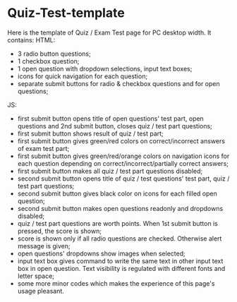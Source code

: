 # Quiz-Test-template
Here is the template of Quiz / Exam Test page for PC desktop width. It contains:
HTML:
+ 3 radio button questions;
+ 1 checkbox question;
+ 1 open question with dropdown selections, input text boxes;
+ icons for quick navigation for each question;
+ separate submit buttons for radio & checkbox questions and for open questions;

JS:
+ first submit button opens title of open questions' test part, open questions and 2nd submit button, closes quiz / test part questions;
+ first submit button shows result of quiz / test part;
+ first submit button gives green/red colors on correct/incorrect answers of exam test part;
+ first submit button gives green/red/orange colors on navigation icons for each question depending on correct/incorrect/partially correct answers;
+ first submit button makes all quiz / test part questions disabled;
+ second submit button opens title of quiz / test questions' test part, quiz / test part questions;
+ second submit button gives black color on icons for each filled open question;
+ second submit button makes open questions readonly and dropdowns disabled;
+ quiz / test part questions are worth points. When 1st submit button is pressed, the score is shown;
+ score is shown only if all radio questions are checked. Otherwise alert message is given;
+ open questions' dropdowns show images when selected;
+ input text box gives command to write the same text in other input text box in open question. Text visibility is regulated with different fonts and letter space;
+ some more minor codes which makes the experience of this page's usage pleasant.
